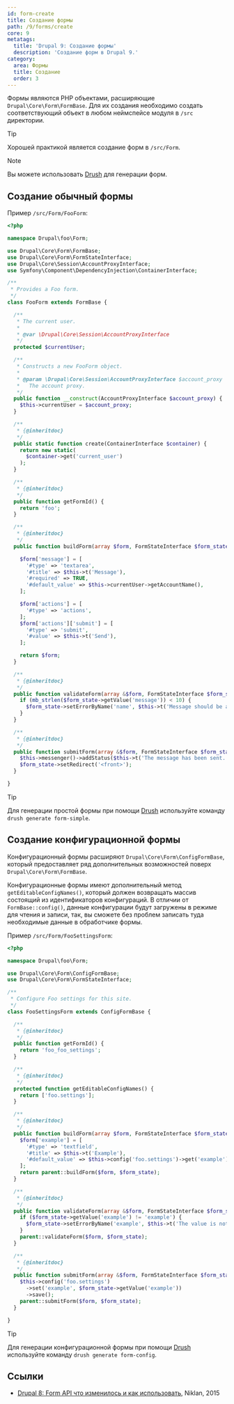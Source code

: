 ```yaml
---
id: form-create
title: Создание формы
path: /9/forms/create
core: 9
metatags:
  title: 'Drupal 9: Создание формы'
  description: 'Создание форм в Drupal 9.'
category:
  area: Формы
  title: Создание
  order: 3
---
```


Формы являются PHP объектами, расширяющие `Drupal\Core\Form\FormBase`. Для их создания необходимо создать соответствующий объект в любом неймспейcе модуля в `/src` директории.

> [!TIP]
> Хорошей практикой является создание форм в `/src/Form`.

> [!NOTE]
> Вы можете использовать [Drush](../../../drush.md) для генерации форм.

## Создание обычный формы

Пример `/src/Form/FooForm`:

```php
<?php

namespace Drupal\foo\Form;

use Drupal\Core\Form\FormBase;
use Drupal\Core\Form\FormStateInterface;
use Drupal\Core\Session\AccountProxyInterface;
use Symfony\Component\DependencyInjection\ContainerInterface;

/**
 * Provides a Foo form.
 */
class FooForm extends FormBase {

  /**
   * The current user.
   *
   * @var \Drupal\Core\Session\AccountProxyInterface
   */
  protected $currentUser;

  /**
   * Constructs a new FooForm object.
   *
   * @param \Drupal\Core\Session\AccountProxyInterface $account_proxy
   *   The account proxy.
   */
  public function __construct(AccountProxyInterface $account_proxy) {
    $this->currentUser = $account_proxy;
  }

  /**
   * {@inheritdoc}
   */
  public static function create(ContainerInterface $container) {
    return new static(
      $container->get('current_user')
    );
  }

  /**
   * {@inheritdoc}
   */
  public function getFormId() {
    return 'foo';
  }

  /**
   * {@inheritdoc}
   */
  public function buildForm(array $form, FormStateInterface $form_state) {

    $form['message'] = [
      '#type' => 'textarea',
      '#title' => $this->t('Message'),
      '#required' => TRUE,
      '#default_value' => $this->currentUser->getAccountName(),
    ];

    $form['actions'] = [
      '#type' => 'actions',
    ];
    $form['actions']['submit'] = [
      '#type' => 'submit',
      '#value' => $this->t('Send'),
    ];

    return $form;
  }

  /**
   * {@inheritdoc}
   */
  public function validateForm(array &$form, FormStateInterface $form_state) {
    if (mb_strlen($form_state->getValue('message')) < 10) {
      $form_state->setErrorByName('name', $this->t('Message should be at least 10 characters.'));
    }
  }

  /**
   * {@inheritdoc}
   */
  public function submitForm(array &$form, FormStateInterface $form_state) {
    $this->messenger()->addStatus($this->t('The message has been sent.'));
    $form_state->setRedirect('<front>');
  }

}
```

> [!TIP]
> Для генерации простой формы при помощи [Drush](../../../drush.md) используйте команду `drush generate form-simple`.

## Создание конфигурационной формы

Конфигурационный формы расширяют `Drupal\Core\Form\ConfigFormBase`, который предоставляет ряд дополнительных возможностей поверх `Drupal\Core\Form\FormBase`.

Конфигурационные формы имеют дополнительный метод `getEditableConfigNames()`, который должен возвращать массив состоящий из идентификаторов конфигураций. В отличии от `FormBase::config()`, данные конфигурации будут загружены в режиме для чтения и записи, так, вы сможете без проблем записать туда необходимые данные в обработчике формы.

Пример `/src/Form/FooSettingsForm`:

```php
<?php

namespace Drupal\foo\Form;

use Drupal\Core\Form\ConfigFormBase;
use Drupal\Core\Form\FormStateInterface;

/**
 * Configure Foo settings for this site.
 */
class FooSettingsForm extends ConfigFormBase {

  /**
   * {@inheritdoc}
   */
  public function getFormId() {
    return 'foo_foo_settings';
  }

  /**
   * {@inheritdoc}
   */
  protected function getEditableConfigNames() {
    return ['foo.settings'];
  }

  /**
   * {@inheritdoc}
   */
  public function buildForm(array $form, FormStateInterface $form_state) {
    $form['example'] = [
      '#type' => 'textfield',
      '#title' => $this->t('Example'),
      '#default_value' => $this->config('foo.settings')->get('example'),
    ];
    return parent::buildForm($form, $form_state);
  }

  /**
   * {@inheritdoc}
   */
  public function validateForm(array &$form, FormStateInterface $form_state) {
    if ($form_state->getValue('example') != 'example') {
      $form_state->setErrorByName('example', $this->t('The value is not correct.'));
    }
    parent::validateForm($form, $form_state);
  }

  /**
   * {@inheritdoc}
   */
  public function submitForm(array &$form, FormStateInterface $form_state) {
    $this->config('foo.settings')
      ->set('example', $form_state->getValue('example'))
      ->save();
    parent::submitForm($form, $form_state);
  }

}
```

> [!TIP]
> Для генерации конфигурационной формы при помощи [Drush](../../../drush.md) используйте команду `drush generate form-config`.

## Ссылки

- [Drupal 8: Form API что изменилось и как использовать](https://niklan.net/blog/73), Niklan, 2015
